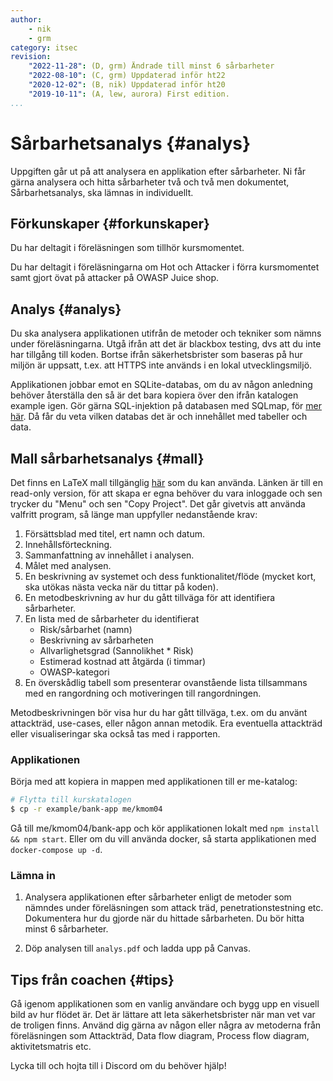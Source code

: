 ```yaml
---
author:
    - nik
    - grm
category: itsec
revision:
    "2022-11-28": (D, grm) Ändrade till minst 6 sårbarheter
    "2022-08-10": (C, grm) Uppdaterad inför ht22
    "2020-12-02": (B, nik) Uppdaterad inför ht20
    "2019-10-11": (A, lew, aurora) First edition.
...
```


Sårbarhetsanalys {#analys}
==================================

Uppgiften går ut på att analysera en applikation efter sårbarheter. Ni får gärna analysera och hitta sårbarheter två och två men dokumentet, Sårbarhetsanalys, ska lämnas in individuellt.

<!--more-->



Förkunskaper {#forkunskaper}
-----------------------

Du har deltagit i föreläsningen som tillhör kursmomentet.

Du har deltagit i föreläsningarna om Hot och Attacker i förra kursmomentet samt gjort övat på attacker på OWASP Juice shop.

Analys {#analys}
-----------------------

Du ska analysera applikationen utifrån de metoder och tekniker som nämns under föreläsningarna. Utgå ifrån att det är blackbox testing, dvs att du inte har tillgång till koden. Bortse ifrån säkerhetsbrister som baseras på hur miljön är uppsatt, t.ex. att HTTPS inte används i en lokal utvecklingsmiljö.

Applikationen jobbar emot en SQLite-databas, om du av någon anledning behöver återställa den så är det bara kopiera över den ifrån katalogen example igen. Gör gärna SQL-injektion på databasen med SQLmap, för [mer här](https://sqlmap.org/). Då får du veta vilken databas det är och innehållet med tabeller och data.


Mall sårbarhetsanalys {#mall}
-----------------------

Det finns en LaTeX mall tillgänglig [här](https://www.overleaf.com/read/jmbktjvfxvff) som du kan använda. Länken är till en read-only version, för att skapa er egna behöver du vara inloggade och sen trycker du "Menu" och sen "Copy Project". Det går givetvis att använda valfritt program, så länge man uppfyller nedanstående krav:

1. Försättsblad med titel, ert namn och datum.
2. Innehållsförteckning.
3. Sammanfattning av innehållet i analysen.
4. Målet med analysen.
5. En beskrivning av systemet och dess funktionalitet/flöde (mycket kort, ska utökas nästa vecka när du tittar på koden).
6. En metodbeskrivning av hur du gått tillväga för att identifiera sårbarheter.
7. En lista med de sårbarheter du identifierat
    * Risk/sårbarhet (namn)
    * Beskrivning av sårbarheten
    * Allvarlighetsgrad (Sannolikhet \* Risk)
    * Estimerad kostnad att åtgärda (i timmar)
    * OWASP-kategori
8. En överskådlig tabell som presenterar ovanstående lista tillsammans med en rangordning och motiveringen till rangordningen.

Metodbeskrivningen bör visa hur du har gått tillväga, t.ex. om du använt attackträd, use-cases, eller någon annan metodik. Era eventuella attackträd eller visualiseringar ska också tas med i rapporten.

### Applikationen

Börja med att kopiera in mappen med applikationen till er me-katalog:

```bash
# Flytta till kurskatalogen
$ cp -r example/bank-app me/kmom04
```

Gå till me/kmom04/bank-app och kör applikationen lokalt med `npm install && npm start`. Eller om du vill använda docker, så starta applikationen med `docker-compose up -d`. 

### Lämna in

1. Analysera applikationen efter sårbarheter enligt de metoder som nämndes under föreläsningen som  attack träd, penetrationstestning etc. Dokumentera hur du gjorde när du hittade sårbarheten. Du bör hitta minst 6 sårbarheter.

1. Döp analysen till `analys.pdf` och ladda upp på Canvas.

<!-- ```bash
# Flytta till kurskatalogen
$ dbwebb publish me
``` -->

Tips från coachen {#tips}
-----------------------

Gå igenom applikationen som en vanlig användare och bygg upp en visuell bild av hur flödet är. Det är lättare att leta säkerhetsbrister när man vet var de troligen finns. Använd dig gärna av någon eller några av metoderna från föreläsningen som Attackträd, Data flow diagram, Process flow diagram, aktivitetsmatris etc.

Lycka till och hojta till i Discord om du behöver hjälp!
